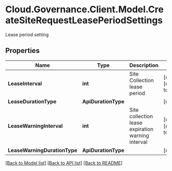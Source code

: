 # Cloud.Governance.Client.Model.CreateSiteRequestLeasePeriodSettings
Lease period setting
## Properties

Name | Type | Description | Notes
------------ | ------------- | ------------- | -------------
**LeaseInterval** | **int** | Site Collection lease period | [optional] [default to 0]
**LeaseDurationType** | **ApiDurationType** |  | [optional] 
**LeaseWarningInterval** | **int** | Site collection lease expiration warning interval | [optional] [default to 0]
**LeaseWarningDurationType** | **ApiDurationType** |  | [optional] 

[[Back to Model list]](../README.md#documentation-for-models) [[Back to API list]](../README.md#documentation-for-api-endpoints) [[Back to README]](../README.md)

